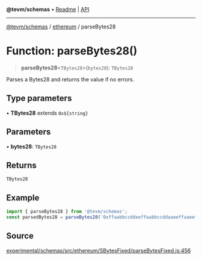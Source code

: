 **@tevm/schemas** • [Readme](../../README.md) \| [API](../../modules.md)

***

[@tevm/schemas](../../README.md) / [ethereum](../README.md) / parseBytes28

# Function: parseBytes28()

> **parseBytes28**\<`TBytes28`\>(`bytes28`): `TBytes28`

Parses a Bytes28 and returns the value if no errors.

## Type parameters

• **TBytes28** extends ```0x${string}```

## Parameters

• **bytes28**: `TBytes28`

## Returns

`TBytes28`

## Example

```ts
import { parseBytes28 } from '@tevm/schemas';
const parsedBytes28 = parseBytes28('0xffaabbccddeeffaabbccddaaeeffaaeeffbbccddccbbddbbcc');
```

## Source

[experimental/schemas/src/ethereum/SBytesFixed/parseBytesFixed.js:456](https://github.com/evmts/tevm-monorepo/blob/main/experimental/schemas/src/ethereum/SBytesFixed/parseBytesFixed.js#L456)
